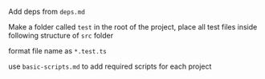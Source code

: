 Add deps from `deps.md`

Make a folder called `test` in the root of the project, place all test files inside following structure of `src` folder

format file name as `*.test.ts`

use `basic-scripts.md` to add required scripts for each project